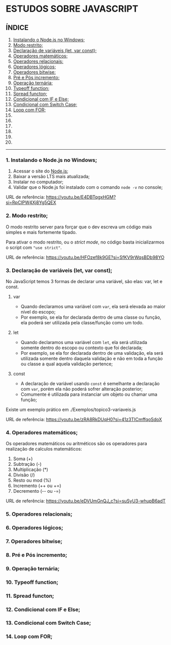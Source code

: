 # ESTUDOS SOBRE JAVASCRIPT

## ÍNDICE
1. [Instalando o Node.js no Windows;](https://github.com/leonardopangaio/JavaScriptStudies?tab=readme-ov-file#1-instalando-o-nodejs-no-windows)
2. [Modo restrito;](https://github.com/leonardopangaio/JavaScriptStudies?tab=readme-ov-file#2-modo-restrito)
3. [Declaração de variáveis (let, var const);](https://github.com/leonardopangaio/JavaScriptStudies?tab=readme-ov-file#3-declara%C3%A7%C3%A3o-de-vari%C3%A1veis-let-var-const)
4. [Operadores matemáticos;](https://github.com/leonardopangaio/JavaScriptStudies?tab=readme-ov-file#4-operadores-matem%C3%A1ticos)
5. [Operadores relacionais;](https://github.com/leonardopangaio/JavaScriptStudies?tab=readme-ov-file#5-operadores-relacionais)
6. [Operadores lógicos;](https://github.com/leonardopangaio/JavaScriptStudies?tab=readme-ov-file#6-operadores-l%C3%B3gicos)
7. [Operadores bitwise;](https://github.com/leonardopangaio/JavaScriptStudies?tab=readme-ov-file#7-operadores-bitwise)
8. [Pré e Pós incremento;](https://github.com/leonardopangaio/JavaScriptStudies?tab=readme-ov-file#8-pr%C3%A9-e-p%C3%B3s-incremento)
9. [Operação ternária;](https://github.com/leonardopangaio/JavaScriptStudies?tab=readme-ov-file#9-opera%C3%A7%C3%A3o-tern%C3%A1ria)
10. [Typeoff function;](https://github.com/leonardopangaio/JavaScriptStudies?tab=readme-ov-file#10-typeoff-function)
11. [Spread functon;](https://github.com/leonardopangaio/JavaScriptStudies?tab=readme-ov-file#11-spread-functon)
12. [Condicional com IF e Else;](https://github.com/leonardopangaio/JavaScriptStudies?tab=readme-ov-file#12-condicional-com-if-e-else)
13. [Condicional com Switch Case;](https://github.com/leonardopangaio/JavaScriptStudies?tab=readme-ov-file#13-condicional-com-switch-case)
14. [Loop com FOR;](https://github.com/leonardopangaio/JavaScriptStudies?tab=readme-ov-file#14-loop-com-for)
15. 
16. 
17. 
18. 
19. 
20. 

---

### 1. Instalando o Node.js no Windows;
1. Acessar o site do [Node.js](https://nodejs.org/en);
2. Baixar a versão LTS mais atualizada;
3. Instalar no computador;
4. Validar que o Node.js foi instalado com o comando `node -v` no console;

URL de referência:
https://youtu.be/E4DBTqgxHGM?si=RpCIPW4Xj8Yg5QEX

### 2. Modo restrito;

O modo restrito server para forçar que o dev escreva um código mais simples e mais fortemente tipado.

Para ativar o modo restrito, ou o _strict mode_, no código basta inicializarmos o script com `"use strict"`.

URL de referência:
https://youtu.be/HFOzef8k9GE?si=SfKV9rWqsBDb98YO

### 3. Declaração de variáveis (let, var const);

No JavaScript temos 3 formas de declarar uma variável, são elas: var, let e const.

1. var
    - Quando declaramos uma variável com `var`, ela será elevada ao maior nível do escopo;
    - Por exemplo, se ela for declarada dentro de uma classe ou função, ela poderá ser utilizada pela classe/função como um todo.

2. let
    - Quando declaramos uma variável com `let`, ela será utilizada somente dentro do escopo ou contexto que foi declarada;
    - Por exemplo, se ela for declarada dentro de uma validação, ela será utilizada somente dentro daquela validação e não em toda a função ou classe a qual aquela validação pertence;
3. const
    - A declaração de variável usando `const` é semelhante a declaração com `var`, porém ela não poderá sofrer alteração posterior;
    - Comumente é utilizada para instanciar um objeto ou chamar uma função;

Existe um exemplo prático em ./Exemplos/topico3-variaveis.js

URL de referência:
https://youtu.be/zRA8RkDUqH0?si=41z3TICmffqoSdoX

### 4. Operadores matemáticos;

Os operadores matemáticos ou aritméticos são os operadores para realização de calculos matemáticos:
1. Soma (+)
2. Subtração (-)
3. Multiplicação (*)
4. Divisão (/)
5. Resto ou mod (%)
6. Incremento (++ ou +=)
7. Decremento (-- ou -=)

URL de referência:
https://youtu.be/eDVUmGnQJ_c?si=suSyU3-whupB6adT

### 5. Operadores relacionais;

### 6. Operadores lógicos;

### 7. Operadores bitwise;

### 8. Pré e Pós incremento;

### 9. Operação ternária;

### 10. Typeoff function;

### 11. Spread functon;

### 12. Condicional com IF e Else;

### 13. Condicional com Switch Case;

### 14. Loop com FOR;

